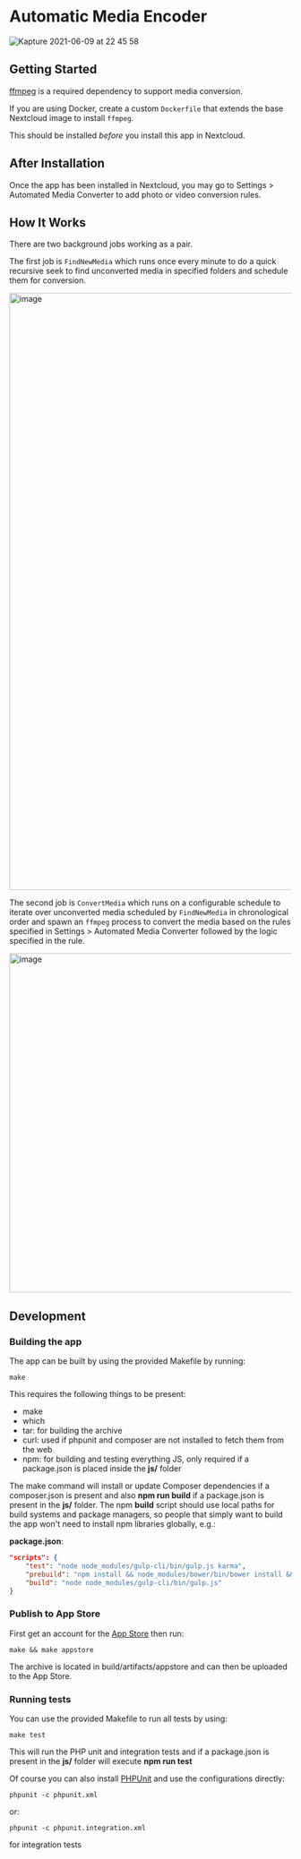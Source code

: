 # Automatic Media Encoder

![Kapture 2021-06-09 at 22 45 58](https://user-images.githubusercontent.com/13686317/121471489-a1a0ee80-c974-11eb-9150-4ab03376e8a5.gif)

## Getting Started

[ffmpeg]() is a required dependency to support media conversion.  

If you are using Docker, create a custom `Dockerfile` that extends the base Nextcloud image to install `ffmpeg`.

This should be installed _before_ you install this app in Nextcloud.

## After Installation

Once the app has been installed in Nextcloud, you may go to Settings &gt; Automated Media Converter to add photo or video conversion rules.

## How It Works

There are two background jobs working as a pair.

The first job is `FindNewMedia` which runs once every minute to do a quick recursive seek to find unconverted media in specified folders and schedule them for conversion.

<img width="1067" alt="image" src="https://user-images.githubusercontent.com/13686317/121822502-414fcc80-cc54-11eb-8e23-a29a80725d11.png">

The second job is `ConvertMedia` which runs on a configurable schedule to iterate over unconverted media scheduled by `FindNewMedia` in chronological order and spawn an `ffmpeg` process to convert the media based on the rules specified in Settings &gt; Automated Media Converter followed by the logic specified in the rule.

<img width="606" alt="image" src="https://user-images.githubusercontent.com/13686317/121822323-6859ce80-cc53-11eb-8186-fddbf82ec64e.png">

## Development

### Building the app

The app can be built by using the provided Makefile by running:

    make

This requires the following things to be present:
* make
* which
* tar: for building the archive
* curl: used if phpunit and composer are not installed to fetch them from the web
* npm: for building and testing everything JS, only required if a package.json is placed inside the **js/** folder

The make command will install or update Composer dependencies if a composer.json is present and also **npm run build** if a package.json is present in the **js/** folder. The npm **build** script should use local paths for build systems and package managers, so people that simply want to build the app won't need to install npm libraries globally, e.g.:

**package.json**:
```json
"scripts": {
    "test": "node node_modules/gulp-cli/bin/gulp.js karma",
    "prebuild": "npm install && node_modules/bower/bin/bower install && node_modules/bower/bin/bower update",
    "build": "node node_modules/gulp-cli/bin/gulp.js"
}
```


### Publish to App Store

First get an account for the [App Store](http://apps.nextcloud.com/) then run:

    make && make appstore

The archive is located in build/artifacts/appstore and can then be uploaded to the App Store.

### Running tests
You can use the provided Makefile to run all tests by using:

    make test

This will run the PHP unit and integration tests and if a package.json is present in the **js/** folder will execute **npm run test**

Of course you can also install [PHPUnit](http://phpunit.de/getting-started.html) and use the configurations directly:

    phpunit -c phpunit.xml

or:

    phpunit -c phpunit.integration.xml

for integration tests
